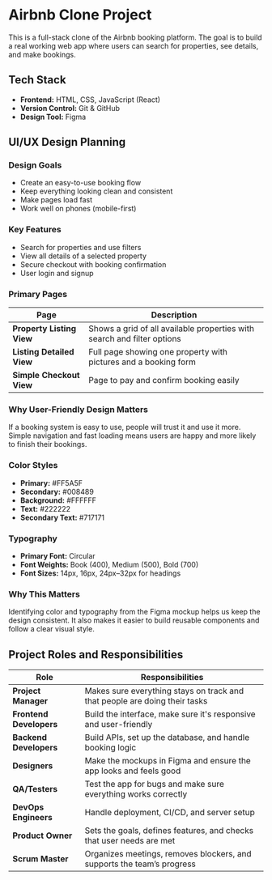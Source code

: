 # Airbnb Clone Project

This is a full-stack clone of the Airbnb booking platform. The goal is to build a real working web app where users can search for properties, see details, and make bookings.

## Tech Stack

- **Frontend:** HTML, CSS, JavaScript (React)
- **Version Control:** Git & GitHub
- **Design Tool:** Figma
## UI/UX Design Planning

### Design Goals
- Create an easy-to-use booking flow
- Keep everything looking clean and consistent
- Make pages load fast
- Work well on phones (mobile-first)

### Key Features
- Search for properties and use filters
- View all details of a selected property
- Secure checkout with booking confirmation
- User login and signup

### Primary Pages

| Page | Description |
|------|-------------|
| **Property Listing View** | Shows a grid of all available properties with search and filter options |
| **Listing Detailed View** | Full page showing one property with pictures and a booking form |
| **Simple Checkout View** | Page to pay and confirm booking easily |

### Why User-Friendly Design Matters

If a booking system is easy to use, people will trust it and use it more. Simple navigation and fast loading means users are happy and more likely to finish their bookings.
### Color Styles

- **Primary:** #FF5A5F
- **Secondary:** #008489
- **Background:** #FFFFFF
- **Text:** #222222
- **Secondary Text:** #717171

### Typography

- **Primary Font:** Circular
- **Font Weights:** Book (400), Medium (500), Bold (700)
- **Font Sizes:** 14px, 16px, 24px–32px for headings

### Why This Matters

Identifying color and typography from the Figma mockup helps us keep the design consistent. It also makes it easier to build reusable components and follow a clear visual style.
## Project Roles and Responsibilities

| Role | Responsibilities |
|------|------------------|
| **Project Manager** | Makes sure everything stays on track and that people are doing their tasks |
| **Frontend Developers** | Build the interface, make sure it's responsive and user-friendly |
| **Backend Developers** | Build APIs, set up the database, and handle booking logic |
| **Designers** | Make the mockups in Figma and ensure the app looks and feels good |
| **QA/Testers** | Test the app for bugs and make sure everything works correctly |
| **DevOps Engineers** | Handle deployment, CI/CD, and server setup |
| **Product Owner** | Sets the goals, defines features, and checks that user needs are met |
| **Scrum Master** | Organizes meetings, removes blockers, and supports the team’s progress |
